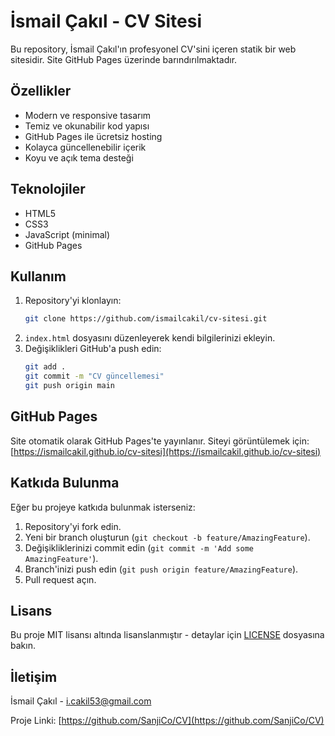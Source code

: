 # İsmail Çakıl - CV Sitesi

Bu repository, İsmail Çakıl'ın profesyonel CV'sini içeren statik bir web sitesidir. Site GitHub Pages üzerinde barındırılmaktadır.

## Özellikler
- Modern ve responsive tasarım
- Temiz ve okunabilir kod yapısı
- GitHub Pages ile ücretsiz hosting
- Kolayca güncellenebilir içerik
- Koyu ve açık tema desteği

## Teknolojiler
- HTML5
- CSS3
- JavaScript (minimal)
- GitHub Pages

## Kullanım
1. Repository'yi klonlayın:
   ```bash
   git clone https://github.com/ismailcakil/cv-sitesi.git
   ```
2. `index.html` dosyasını düzenleyerek kendi bilgilerinizi ekleyin.
3. Değişiklikleri GitHub'a push edin:
   ```bash
   git add .
   git commit -m "CV güncellemesi"
   git push origin main
   ```

## GitHub Pages
Site otomatik olarak GitHub Pages'te yayınlanır. Siteyi görüntülemek için:
[https://ismailcakil.github.io/cv-sitesi](https://ismailcakil.github.io/cv-sitesi)

## Katkıda Bulunma
Eğer bu projeye katkıda bulunmak isterseniz:
1. Repository'yi fork edin.
2. Yeni bir branch oluşturun (`git checkout -b feature/AmazingFeature`).
3. Değişikliklerinizi commit edin (`git commit -m 'Add some AmazingFeature'`).
4. Branch'inizi push edin (`git push origin feature/AmazingFeature`).
5. Pull request açın.

## Lisans
Bu proje MIT lisansı altında lisanslanmıştır - detaylar için [LICENSE](LICENSE) dosyasına bakın.

## İletişim
İsmail Çakıl - [i.cakil53@gmail.com](mailto:i.cakil53@gmail.com)

Proje Linki: [https://github.com/SanjiCo/CV](https://github.com/SanjiCo/CV) 